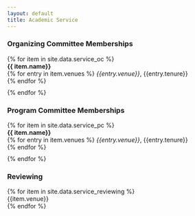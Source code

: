 ```yaml
---
layout: default
title: Academic Service
---
```



<!-- <h2 class="text-primary">Journal Board Memberships</h2>
{% for item in site.data.service_journals %}
  <div style="padding-bottom: 10px"><b> {{ item.name }} </b><br>
  {% for entry in item.venues %}
    <i>{{entry.venue}}</i>, {{entry.tenure}}<br>
  {% endfor %}
  </div>
{% endfor %}

<h2 class="text-primary">Executive Committee Memberships</h2>
{% for item in site.data.service_exec %}
  <div style="padding-bottom: 10px"><b> {{ item.name }} </b><br>
  {% for entry in item.venues %}
    <i>{{entry.venue}}</i>, {{entry.tenure}}<br>
  {% endfor %}
  </div>
{% endfor %} -->
<div class="mb-4">
<h3 class="text-primary">Organizing Committee Memberships</h3>
{% for item in site.data.service_oc %}
  <div style="padding-bottom: 10px"><b> {{ item.name}} </b><br>
  {% for entry in item.venues %}
    <i>{{entry.venue}}</i>, {{entry.tenure}}<br>
  {% endfor %}
  </div>
{% endfor %}

<h3 class="text-primary">Program Committee Memberships</h3>
{% for item in site.data.service_pc %}
  <div style="padding-bottom: 10px"><b> {{ item.name}} </b><br>
  {% for entry in item.venues %}
    <i>{{entry.venue}}</i>, {{entry.tenure}}<br>
  {% endfor %}
  </div>
{% endfor %}

<h3 class="text-primary">Reviewing</h3>
{% for item in site.data.service_reviewing %}
  <div style="padding-bottom: 0px">{{item.venue}}</div>
{% endfor %}

</div>
